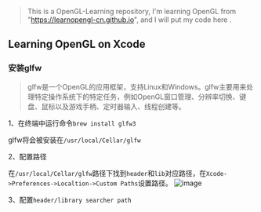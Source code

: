> This is a OpenGL-Learning repository, I'm learning OpenGL from "https://learnopengl-cn.github.io", and I will put my code here .

## Learning OpenGL on Xcode

### 安装glfw

> glfw是一个OpenGL的应用框架，支持Linux和Windows。glfw主要用来处理特定操作系统下的特定任务，例如OpenGL窗口管理、分辨率切换、键盘、鼠标以及游戏手柄、定时器输入、线程创建等。

1、在终端中运行命令`brew install glfw3`

glfw将会被安装在`/usr/local/Cellar/glfw`

2、配置路径

在`/usr/local/Cellar/glfw`路径下找到`header`和`lib`对应路径，在`Xcode->Preferences->Localtion->Custom Paths`设置路径。
![image](https://github.com/Orient-ZY/OpenGL-Learning/tree/master/img/Localtion.png)

3、配置`header/library searcher path`


